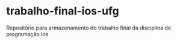 # trabalho-final-ios-ufg
Repositório para armazenamento do trabalho final da disciplina de programação Ios

